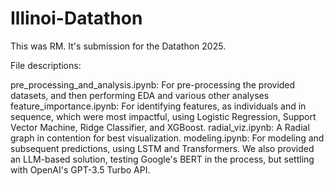 # Illinoi-Datathon

This was RM. It's submission for the Datathon 2025.

File descriptions:

pre_processing_and_analysis.ipynb: For pre-processing the provided datasets, and then performing EDA and various other analyses
feature_importance.ipynb: For identifying features, as individuals and in sequence, which were most impactful, using Logistic Regression, Support Vector Machine, Ridge Classifier, and XGBoost.
radial_viz.ipynb: A Radial graph in contention for best visualization.
modeling.ipynb: For modeling and subsequent predictions, using LSTM and Transformers. We also provided an LLM-based solution, testing Google's BERT in the process, but settling with OpenAI's GPT-3.5 Turbo API.








